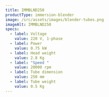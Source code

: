 ```yaml
---
title: IMMBLND250
productType: immersion-blender
image: /src/assets/images/blender-tubes.png
imageAlt: IMMBLND250
specs:
  - label: Voltage
    value: 220 V, 1-phase
  - label: Power
    value: 0.75 kW
  - label: Head weight
    value: 2.8 Kg
  - label: "Speed "
    value: 20000 rpm
  - label: Tube dimension
    value: 250 mm
  - label: Tube weight
    value: 0.5 Kg
---
```

